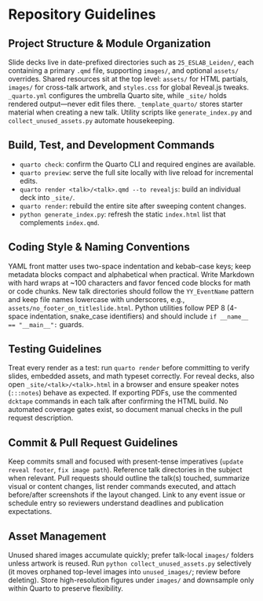 # Repository Guidelines

## Project Structure & Module Organization
Slide decks live in date-prefixed directories such as `25_ESLAB_Leiden/`, each containing a primary `.qmd` file, supporting `images/`, and optional `assets/` overrides. Shared resources sit at the top level: `assets/` for HTML partials, `images/` for cross-talk artwork, and `styles.css` for global Reveal.js tweaks. `_quarto.yml` configures the umbrella Quarto site, while `_site/` holds rendered output—never edit files there. `_template_quarto/` stores starter material when creating a new talk. Utility scripts like `generate_index.py` and `collect_unused_assets.py` automate housekeeping.

## Build, Test, and Development Commands
- `quarto check`: confirm the Quarto CLI and required engines are available.
- `quarto preview`: serve the full site locally with live reload for incremental edits.
- `quarto render <talk>/<talk>.qmd --to revealjs`: build an individual deck into `_site/`.
- `quarto render`: rebuild the entire site after sweeping content changes.
- `python generate_index.py`: refresh the static `index.html` list that complements `index.qmd`.

## Coding Style & Naming Conventions
YAML front matter uses two-space indentation and kebab-case keys; keep metadata blocks compact and alphabetical when practical. Write Markdown with hard wraps at ~100 characters and favor fenced code blocks for math or code chunks. New talk directories should follow the `YY_EventName` pattern and keep file names lowercase with underscores, e.g., `assets/no_footer_on_titleslide.html`. Python utilities follow PEP 8 (4-space indentation, snake_case identifiers) and should include `if __name__ == "__main__":` guards.

## Testing Guidelines
Treat every render as a test: run `quarto render` before committing to verify slides, embedded assets, and math typeset correctly. For reveal decks, also open `_site/<talk>/<talk>.html` in a browser and ensure speaker notes (`:::notes`) behave as expected. If exporting PDFs, use the commented `dcktape` commands in each talk after confirming the HTML build. No automated coverage gates exist, so document manual checks in the pull request description.

## Commit & Pull Request Guidelines
Keep commits small and focused with present-tense imperatives (`update reveal footer`, `fix image path`). Reference talk directories in the subject when relevant. Pull requests should outline the talk(s) touched, summarize visual or content changes, list render commands executed, and attach before/after screenshots if the layout changed. Link to any event issue or schedule entry so reviewers understand deadlines and publication expectations.

## Asset Management
Unused shared images accumulate quickly; prefer talk-local `images/` folders unless artwork is reused. Run `python collect_unused_assets.py` selectively (it moves orphaned top-level images into `unused_images/`; review before deleting). Store high-resolution figures under `images/` and downsample only within Quarto to preserve flexibility.
